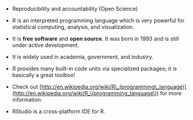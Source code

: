 * Reproducibility and accountability (Open Science) 

* R is an interpreted programming language which is very powerful for
statistical computing, analysis, and visualization.

* It is **free software** and **open source**. It was born in 1993 and is
still under active development.

* It is widely used in academia, government, and industry.

* R provides many built-in code units via specialized packages; it is basically
a great toolbox!

* Check out
[http://en.wikipedia.org/wiki/R\_(programming\_language)](http://en.wikipedia.org/wiki/R_\(programming_language\))
for more information.

* RStudio is a cross-platform IDE for R.
